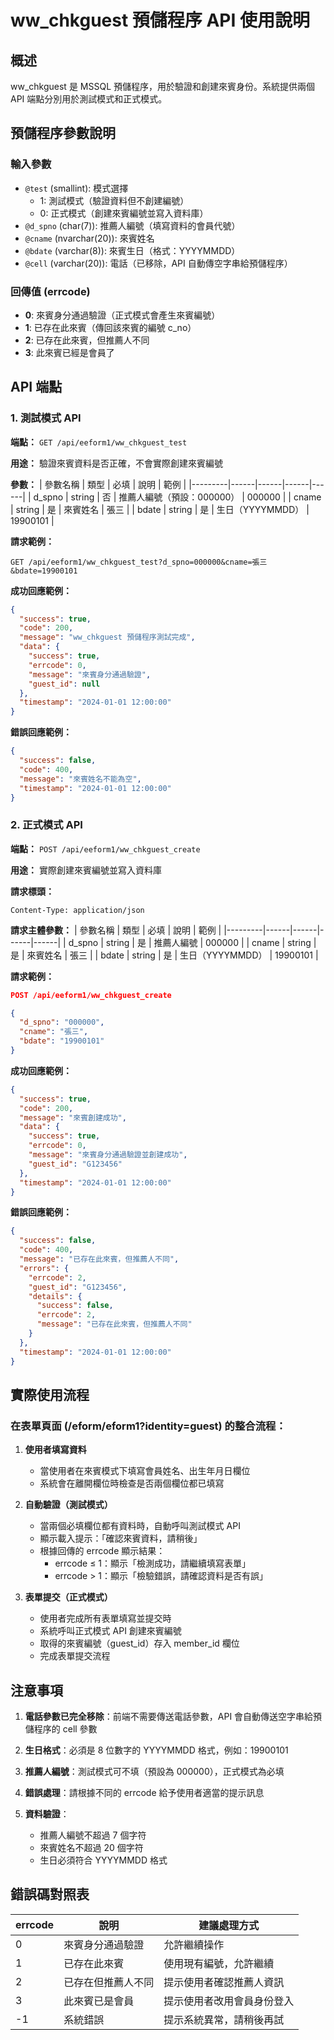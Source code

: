 # ww_chkguest 預儲程序 API 使用說明

## 概述
ww_chkguest 是 MSSQL 預儲程序，用於驗證和創建來賓身份。系統提供兩個 API 端點分別用於測試模式和正式模式。

## 預儲程序參數說明

### 輸入參數
- `@test` (smallint): 模式選擇
  - 1: 測試模式（驗證資料但不創建編號）
  - 0: 正式模式（創建來賓編號並寫入資料庫）
- `@d_spno` (char(7)): 推薦人編號（填寫資料的會員代號）
- `@cname` (nvarchar(20)): 來賓姓名
- `@bdate` (varchar(8)): 來賓生日（格式：YYYYMMDD）
- `@cell` (varchar(20)): 電話（已移除，API 自動傳空字串給預儲程序）

### 回傳值 (errcode)
- **0**: 來賓身分通過驗證（正式模式會產生來賓編號）
- **1**: 已存在此來賓（傳回該來賓的編號 c_no）
- **2**: 已存在此來賓，但推薦人不同
- **3**: 此來賓已經是會員了

## API 端點

### 1. 測試模式 API

**端點：** `GET /api/eeform1/ww_chkguest_test`

**用途：** 驗證來賓資料是否正確，不會實際創建來賓編號

**參數：**
| 參數名稱 | 類型 | 必填 | 說明 | 範例 |
|---------|------|------|------|------|
| d_spno | string | 否 | 推薦人編號（預設：000000） | 000000 |
| cname | string | 是 | 來賓姓名 | 張三 |
| bdate | string | 是 | 生日（YYYYMMDD） | 19900101 |

**請求範例：**
```
GET /api/eeform1/ww_chkguest_test?d_spno=000000&cname=張三&bdate=19900101
```

**成功回應範例：**
```json
{
  "success": true,
  "code": 200,
  "message": "ww_chkguest 預儲程序測試完成",
  "data": {
    "success": true,
    "errcode": 0,
    "message": "來賓身分通過驗證",
    "guest_id": null
  },
  "timestamp": "2024-01-01 12:00:00"
}
```

**錯誤回應範例：**
```json
{
  "success": false,
  "code": 400,
  "message": "來賓姓名不能為空",
  "timestamp": "2024-01-01 12:00:00"
}
```

### 2. 正式模式 API

**端點：** `POST /api/eeform1/ww_chkguest_create`

**用途：** 實際創建來賓編號並寫入資料庫

**請求標頭：**
```
Content-Type: application/json
```

**請求主體參數：**
| 參數名稱 | 類型 | 必填 | 說明 | 範例 |
|---------|------|------|------|------|
| d_spno | string | 是 | 推薦人編號 | 000000 |
| cname | string | 是 | 來賓姓名 | 張三 |
| bdate | string | 是 | 生日（YYYYMMDD） | 19900101 |

**請求範例：**
```json
POST /api/eeform1/ww_chkguest_create

{
  "d_spno": "000000",
  "cname": "張三",
  "bdate": "19900101"
}
```

**成功回應範例：**
```json
{
  "success": true,
  "code": 200,
  "message": "來賓創建成功",
  "data": {
    "success": true,
    "errcode": 0,
    "message": "來賓身分通過驗證並創建成功",
    "guest_id": "G123456"
  },
  "timestamp": "2024-01-01 12:00:00"
}
```

**錯誤回應範例：**
```json
{
  "success": false,
  "code": 400,
  "message": "已存在此來賓，但推薦人不同",
  "errors": {
    "errcode": 2,
    "guest_id": "G123456",
    "details": {
      "success": false,
      "errcode": 2,
      "message": "已存在此來賓，但推薦人不同"
    }
  },
  "timestamp": "2024-01-01 12:00:00"
}
```

## 實際使用流程

### 在表單頁面 (/eform/eform1?identity=guest) 的整合流程：

1. **使用者填寫資料**
   - 當使用者在來賓模式下填寫會員姓名、出生年月日欄位
   - 系統會在離開欄位時檢查是否兩個欄位都已填寫

2. **自動驗證（測試模式）**
   - 當兩個必填欄位都有資料時，自動呼叫測試模式 API
   - 顯示載入提示：「確認來賓資料，請稍後」
   - 根據回傳的 errcode 顯示結果：
     - errcode ≤ 1：顯示「檢測成功，請繼續填寫表單」
     - errcode > 1：顯示「檢驗錯誤，請確認資料是否有誤」

3. **表單提交（正式模式）**
   - 使用者完成所有表單填寫並提交時
   - 系統呼叫正式模式 API 創建來賓編號
   - 取得的來賓編號（guest_id）存入 member_id 欄位
   - 完成表單提交流程

## 注意事項

1. **電話參數已完全移除**：前端不需要傳送電話參數，API 會自動傳送空字串給預儲程序的 cell 參數

2. **生日格式**：必須是 8 位數字的 YYYYMMDD 格式，例如：19900101

3. **推薦人編號**：測試模式可不填（預設為 000000），正式模式為必填

4. **錯誤處理**：請根據不同的 errcode 給予使用者適當的提示訊息

5. **資料驗證**：
   - 推薦人編號不超過 7 個字符
   - 來賓姓名不超過 20 個字符
   - 生日必須符合 YYYYMMDD 格式

## 錯誤碼對照表

| errcode | 說明 | 建議處理方式 |
|---------|------|-------------|
| 0 | 來賓身分通過驗證 | 允許繼續操作 |
| 1 | 已存在此來賓 | 使用現有編號，允許繼續 |
| 2 | 已存在但推薦人不同 | 提示使用者確認推薦人資訊 |
| 3 | 此來賓已是會員 | 提示使用者改用會員身份登入 |
| -1 | 系統錯誤 | 提示系統異常，請稍後再試 |